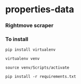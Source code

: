 # properties-data

### Rightmove scraper

### To install
```
pip install virtualenv

```
```
virtualenv venv
```

```
source venv/Scripts/activate
```

```
pip install -r requirements.txt
```